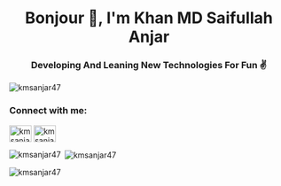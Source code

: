 <h1 align="center">Bonjour 👋, I'm Khan MD Saifullah Anjar</h1>
<h3 align="center">Developing And Leaning New Technologies For Fun ✌</h3>

<p align="left>As a Computer Science student at Brac University, I'm on a mission to turn my passion for technology into a thriving career. With experience in mobile app development using Flutter, and cross-platform development, I am excited to explore the world of web development with HTML, CSS, React, and the MERN Stack.

I thrive on learning new technologies and tackling complex projects. I believe that challenges are opportunities to learn, grow, and improve my skills, and I'm not afraid to push my limits.

With a keen interest in the future of AI and Web3, I'm always on the lookout for innovative ways to incorporate these emerging technologies into my work. When I'm not coding, you'll find me exploring new tech trends, playing video games, or indulging in a good book.</p>

<p align="left"> <img src="https://komarev.com/ghpvc/?username=kmsanjar47&label=Profile%20views&color=000000&style=flat" alt="kmsanjar47" /> </p>

<h3 align="left">Connect with me:</h3>
<p align="left">
<a href="https://linkedin.com/in/kmsanjar47" target="blank"><img align="center" src="https://raw.githubusercontent.com/rahuldkjain/github-profile-readme-generator/master/src/images/icons/Social/linked-in-alt.svg" alt="kmsanjar47" height="30" width="40" /></a>
<a href="https://fb.com/kmsanjar007" target="blank"><img align="center" src="https://raw.githubusercontent.com/rahuldkjain/github-profile-readme-generator/master/src/images/icons/Social/facebook.svg" alt="kmsanjar007" height="30" width="40" /></a>
</p>

<p><img align="left" src="https://github-readme-stats.vercel.app/api/top-langs?username=kmsanjar47&show_icons=true&theme=dark&locale=en&layout=compact" alt="kmsanjar47" /></p>

<p>&nbsp;<img align="center" src="https://github-readme-stats.vercel.app/api?username=kmsanjar47&show_icons=true&theme=dark&locale=en" alt="kmsanjar47" /></p>

<p><img align="center" src="https://github-readme-streak-stats.herokuapp.com/?user=kmsanjar47&theme=highcontrast" alt="kmsanjar47" /></p>
